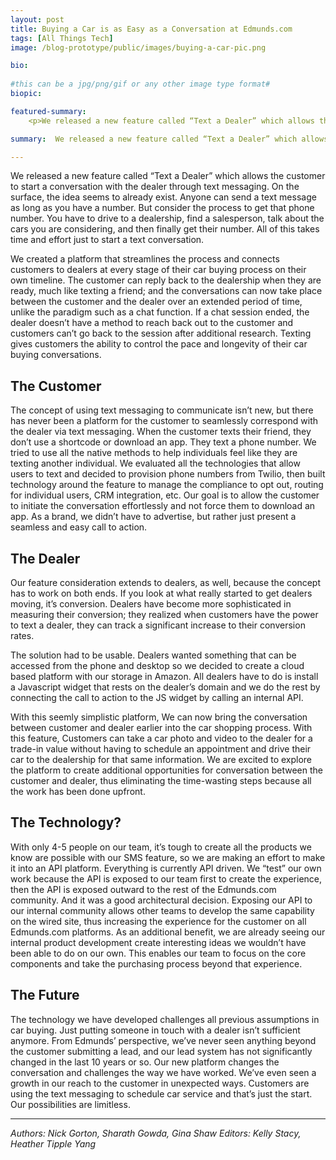 ```yaml
---
layout: post
title: Buying a Car is as Easy as a Conversation at Edmunds.com
tags: [All Things Tech]
image: /blog-prototype/public/images/buying-a-car-pic.png

bio: 
 
#this can be a jpg/png/gif or any other image type format#
biopic: 

featured-summary:
    <p>We released a new feature called “Text a Dealer” which allows the customer to start a conversation with the dealer through text messaging.</p>

summary:  We released a new feature called “Text a Dealer” which allows the customer to start a conversation with the dealer through text messaging. On the surface, the idea seems to already exist. Anyone can send a text message as long as you have a number. But consider the process to get that phone number. You have to drive to a dealership, find a salesperson, talk about the cars you are considering, and then finally get their number. All of this takes time and effort just to start a text conversation.

---
```


We released a new feature called “Text a Dealer” which allows the customer to start a conversation with the dealer through text messaging. On the surface, the idea seems to already exist. Anyone can send a text message as long as you have a number. But consider the process to get that phone number. You have to drive to a dealership, find a salesperson, talk about the cars you are considering, and then finally get their number. All of this takes time and effort just to start a text conversation. 


We created a platform that streamlines the process and connects customers to dealers at every stage of their car buying process on their own timeline. The customer can reply back to the dealership when they are ready, much like texting a friend; and the conversations can now take place between the customer and the dealer over an extended period of time, unlike the paradigm such as a chat function. If a chat session ended, the dealer doesn’t have a method to reach back out to the customer and customers can’t go back to the session after additional research. Texting gives customers the ability to control the pace and longevity of their car buying conversations. 

<h2 class="question-heading">The Customer</h2>

The concept of using text messaging to communicate isn’t new, but there has never been a platform for the customer to seamlessly correspond with the dealer via text messaging. When the customer texts their friend, they don’t use a shortcode or download an app. They text a phone number. We tried to use all the native methods to help individuals feel like they are texting another individual. We evaluated all the technologies that allow users to text and decided to provision phone numbers from Twilio, then built technology around the feature to manage the compliance to opt out, routing for individual users, CRM integration, etc. Our goal is to allow the customer to initiate the conversation effortlessly and not force them to download an app. As a brand, we didn’t have to advertise, but rather just present a seamless and easy call to action. 

<h2 class="question-heading">The Dealer</h2>

Our feature consideration extends to dealers, as well, because the concept has to work on both ends. If you look at what really started to get dealers moving, it’s conversion. Dealers have become more sophisticated in measuring their conversion; they realized when customers have the power to text a dealer, they can track a significant increase to their conversion rates. 

The solution had to be usable. Dealers wanted something that can be accessed from the phone and desktop so we decided to create a cloud based platform with our storage in Amazon. All dealers have to do is install a Javascript widget that rests on the dealer’s domain and we do the rest by connecting the call to action to the JS widget by calling an internal API. 

With this seemly simplistic platform, We can now bring the conversation between customer and dealer earlier into the car shopping process. With this feature, Customers can take a car photo and video to the dealer for a trade-in value without having to schedule an appointment and drive their car to the dealership for that same information. We are excited to explore the platform to create additional opportunities for conversation between the customer and dealer, thus eliminating the time-wasting steps because all the work has been done upfront. 

<h2 class="question-heading">The Technology?</h2>

With only 4-5 people on our team, it’s tough to create all the products we know are possible with our SMS feature, so we are making an effort to make it into an API platform. Everything is currently API driven. We “test” our own work because the API is exposed to our team first to create the experience, then the API is exposed outward to the rest of the Edmunds.com community. And it was a good architectural decision. Exposing our API to our internal community allows other teams to develop the same capability on the wired site, thus increasing the experience for the customer on all Edmunds.com platforms. As an additional benefit, we are already seeing our internal product development create interesting ideas we wouldn’t have been able to do on our own. This enables our team to focus on the core components and take the purchasing process beyond that experience. 

<h2 class="question-heading">The Future</h2>

The technology we have developed challenges all previous assumptions in car buying. Just putting someone in touch with a dealer isn’t sufficient anymore. From Edmunds’ perspective, we’ve never seen anything beyond the customer submitting a lead, and our lead system has not significantly changed in the last 10 years or so. Our new platform changes the conversation and challenges the way we have worked. We’ve even seen a growth in our reach to the customer in unexpected ways. Customers are using the text messaging to schedule car service and that’s just the start. Our possibilities are limitless.

---------

<i>Authors: Nick Gorton, Sharath Gowda, Gina Shaw</i>
<i>Editors: Kelly Stacy, Heather Tipple Yang</i>

